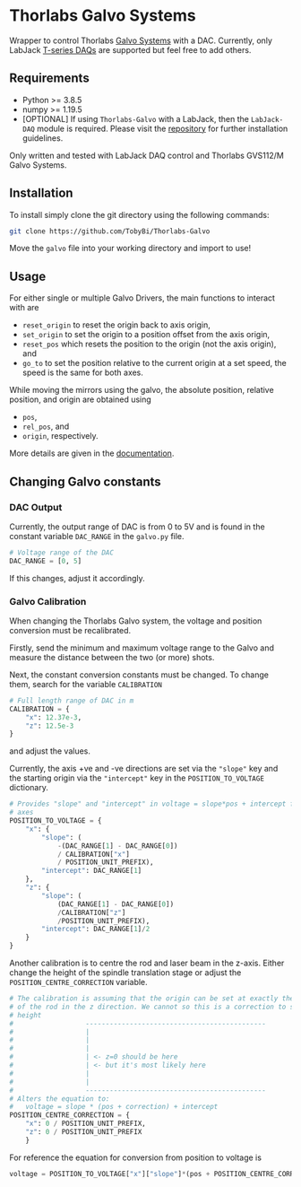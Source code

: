 # Thorlabs Galvo Systems

Wrapper to control Thorlabs [Galvo Systems](https://www.thorlabs.de/newgrouppage9.cfm?objectgroup_id=6057) with a DAC. Currently, only LabJack [T-series DAQs](https://labjack.com/products/t7) are supported but feel free to add others.



## Requirements

- Python >= 3.8.5
- numpy >= 1.19.5
- [OPTIONAL] If using `Thorlabs-Galvo` with a LabJack, then the `LabJack-DAQ` module is required. Please visit the [repository](https://github.com/TobyBi/LabJack-DAQ) for further installation guidelines.

Only written and tested with LabJack DAQ control and Thorlabs GVS112/M Galvo Systems.



## Installation

To install simply clone the git directory using the following commands:

```bash
git clone https://github.com/TobyBi/Thorlabs-Galvo
```

Move the `galvo` file into your working directory and import to use!



## Usage

For either single or multiple Galvo Drivers,  the main functions to interact with are

- `reset_origin` to reset the origin back to axis origin,
- `set_origin` to set the origin to a position offset from the axis origin,
- `reset_pos` which resets the position to the origin (not the axis origin), and
- `go_to` to set the position relative to the current origin at a set speed, the speed is the same for both axes.



While moving the mirrors using the galvo, the absolute position, relative position, and origin are obtained using

- `pos`,
- `rel_pos`, and
- `origin`, respectively.



More details are given in the [documentation](https://tobybi.github.io/Thorlabs-Galvo/galvo.html).



## Changing Galvo constants

### DAC Output

Currently, the output range of DAC is from 0 to 5V and is found in the constant variable `DAC_RANGE` in the `galvo.py` file.

```python
# Voltage range of the DAC
DAC_RANGE = [0, 5]
```

If this changes, adjust it accordingly.



### Galvo Calibration

When changing the Thorlabs Galvo system, the voltage and position conversion must be recalibrated.

Firstly, send the minimum and maximum voltage range to the Galvo and measure the distance between the two (or more) shots.

Next, the constant conversion constants must be changed. To change them, search for the variable `CALIBRATION`

```python
# Full length range of DAC in m
CALIBRATION = {
    "x": 12.37e-3,
    "z": 12.5e-3
}
```

and adjust the values.



Currently, the axis +ve and -ve directions are set via the `"slope"` key and the starting origin via the `"intercept"` key in the `POSITION_TO_VOLTAGE` dictionary.

```python
# Provides "slope" and "intercept" in voltage = slope*pos + intercept for both
# axes
POSITION_TO_VOLTAGE = {
    "x": {
        "slope": (
            -(DAC_RANGE[1] - DAC_RANGE[0])
            / CALIBRATION["x"]
            / POSITION_UNIT_PREFIX),
        "intercept": DAC_RANGE[1]
    },
    "z": {
        "slope": (
            (DAC_RANGE[1] - DAC_RANGE[0])
            /CALIBRATION["z"]
            /POSITION_UNIT_PREFIX),
        "intercept": DAC_RANGE[1]/2
    }
}
```



Another calibration is to centre the rod and laser beam in the z-axis. Either change the height of the spindle translation stage or adjust the `POSITION_CENTRE_CORRECTION`  variable.

```python
# The calibration is assuming that the origin can be set at exactly the centre
# of the rod in the z direction. We cannot so this is a correction to set the
# height
#                  ---------------------------------------------
#                  |
#                  |
#                  |
#                  | <- z=0 should be here
#                  | <- but it's most likely here
#                  |
#                  |
#                  ---------------------------------------------
# Alters the equation to:
#   voltage = slope * (pos + correction) + intercept
POSITION_CENTRE_CORRECTION = {
    "x": 0 / POSITION_UNIT_PREFIX,
    "z": 0 / POSITION_UNIT_PREFIX
    }
```



For reference the equation for conversion from position to voltage is

```python
voltage = POSITION_TO_VOLTAGE["x"]["slope"]*(pos + POSITION_CENTRE_CORRECTION) + POSITION_TO_VOLTAGE["x"]["intercept"]
```

